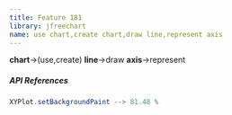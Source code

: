 ```yaml
---
title: Feature 181
library: jfreechart
name: use chart,create chart,draw line,represent axis
---
```


**chart**->(use,create) **line**->draw **axis**->represent 

##### API References

```java
XYPlot.setBackgroundPaint --> 81.48 %
```
